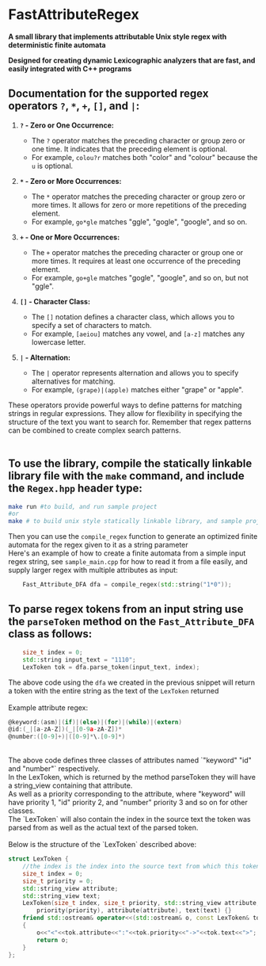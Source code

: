 # FastAttributeRegex

**A small library that implements attributable Unix style regex with deterministic finite automata**

**Designed for creating dynamic Lexicographic analyzers that are fast, and easily integrated with C++ programs**

## Documentation for the supported regex operators `?`, `*`, `+`, `[]`, and `|`:

1. **`?` - Zero or One Occurrence:**
   - The `?` operator matches the preceding character or group zero or one time. It indicates that the preceding element is optional.
   - For example, `colou?r` matches both "color" and "colour" because the `u` is optional.

2. **`*` - Zero or More Occurrences:**
   - The `*` operator matches the preceding character or group zero or more times. It allows for zero or more repetitions of the preceding element.
   - For example, `go*gle` matches "ggle", "gogle", "google", and so on.

3. **`+` - One or More Occurrences:**
   - The `+` operator matches the preceding character or group one or more times. It requires at least one occurrence of the preceding element.
   - For example, `go+gle` matches "gogle", "google", and so on, but not "ggle".

4. **`[]` - Character Class:**
   - The `[]` notation defines a character class, which allows you to specify a set of characters to match.
   - For example, `[aeiou]` matches any vowel, and `[a-z]` matches any lowercase letter.

5. **`|` - Alternation:**
   - The `|` operator represents alternation and allows you to specify alternatives for matching.
   - For example, `(grape)|(apple)` matches either "grape" or "apple".

These operators provide powerful ways to define patterns for matching strings in regular expressions. They allow for flexibility in specifying the structure of the text you want to search for. Remember that regex patterns can be combined to create complex search patterns.<br>
<br>

## To use the library, compile the statically linkable library file with the `make` command, and include the `Regex.hpp` header type:

```bash
make run #to build, and run sample project
#or 
make # to build unix style statically linkable library, and sample project
```

Then you can use the `compile_regex` function to generate an optimized finite automata for the regex given to it as a string parameter<br>
Here's an example of how to create a finite automata from a simple input regex string, see `sample_main.cpp` for how to read it from a file easily, and supply larger regex with multiple attributes as input:

```cpp
    Fast_Attribute_DFA dfa = compile_regex(std::string("1*0"));
```

## To parse regex tokens from an input string use the `parseToken` method on the `Fast_Attribute_DFA` class as follows:

```cpp
    size_t index = 0;
    std::string input_text = "1110";
    LexToken tok = dfa.parse_token(input_text, index);
```
The above code using the `dfa` we created in the previous snippet will return a token with the entire string as the text of the `LexToken` returned<br>
<br>
Example attribute regex:

```c
@keyword:(asm)|(if)|(else)|(for)|(while)|(extern)
@id:(_|[a-zA-Z])(_|[0-9a-zA-Z])*
@number:([0-9]+)|([0-9]*\.[0-9]*)
```
<br>
The above code defines three classes of attributes named `"keyword" "id" and "number"` respectively. <br>
In the LexToken, which is returned by the method parseToken they will have a string_view containing that attribute.<br>
As well as a priority corresponding to the attribute, where "keyword" will have priority 1, "id" priority 2, and "number" priority 3 and so on for other classes.<br>
The `LexToken` will also contain the index in the source text the token was parsed from as well as the actual text of the parsed token.<br>
<br>
Below is the structure of the `LexToken` described above:

```cpp
struct LexToken {
    //the index is the index into the source text from which this token was parsed
    size_t index = 0;
    size_t priority = 0;
    std::string_view attribute;
    std::string_view text;
    LexToken(size_t index, size_t priority, std::string_view attribute, std::string_view text): 
        priority(priority), attribute(attribute), text(text) {}
    friend std::ostream& operator<<(std::ostream& o, const LexToken& tok)
    {
        o<<"<"<<tok.attribute<<":"<<tok.priority<<"->"<<tok.text<<">";
        return o;
    }
};
```